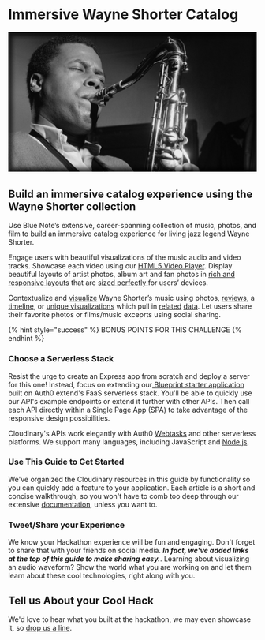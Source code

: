 # Immersive Wayne Shorter Catalog

![](../../../.gitbook/assets/wayne_shorter_01-1.jpg)

## **Build an immersive catalog experience using the Wayne Shorter collection**

Use Blue Note’s extensive, career-spanning collection of music, photos, and film to build an immersive catalog experience for living jazz legend Wayne Shorter.

Engage users with beautiful visualizations of the music audio and video tracks. Showcase each video using our [HTML5 Video Player](../../../cloudinary/cloudinary-guide/html5-video-player.md). Display beautiful layouts of artist photos, album art and fan photos in [rich and responsive layouts](../../../cloudinary/cloudinary-guide/image-optimization-i.md) that are [sized perfectly ](../../../cloudinary/cloudinary-guide/image-optimization-ii.md)for users’ devices.

Contextualize and [visualize](https://cloudinary.gitbook.io/cil-hackathon-guide/~/edit/primary/cloudinary/audio-to-waveform-images) Wayne Shorter’s music using photos, [reviews](http://prod-doc.rovicorp.com/mashery/index.php/Data/music-api/v1.1/song/review), a [timeline](https://github.com/luyilin/vue-cute-timeline), or [unique visualizations](https://pudding.cool/2017/03/miles/) which pull in [related](https://github.com/guoguo12/billboard-charts) [data](http://prod-doc.rovicorp.com/mashery/index.php/Data/Name-API/V1.1). Let users share their favorite photos or films/music exceprts using social sharing.

{% hint style="success" %}
BONUS POINTS FOR THIS CHALLENGE 
{% endhint %}

### Choose a Serverless Stack

Resist the urge to create an Express app from scratch and deploy a server for this one! Instead, focus on extending our[ Blueprint starter application](https://cloudinary.gitbook.io/cil-hackathon-guide/~/edit/primary/thought-starters/immersive-wayne-shorter-catalog)  built on Auth0 extend's FaaS serverless stack.  You'll be able to quickly use our API's example endpoints or extend it further with other APIs.  Then call each API directly within a Single Page App \(SPA\) to take advantage of the responsive design possibilities.

Cloudinary's APIs work elegantly with Auth0 [Webtasks](https://webtask.io) and other serverless platforms. We support many languages, including JavaScript and [Node.js](https://cloudinary.com/documentation/node_integration).

### Use This Guide to Get Started

We've organized the Cloudinary resources in this guide by functionality so you can quickly add a feature to your application. Each article is a short and concise walkthrough, so you won't have to comb too deep through our extensive [documentation](https://cloudinary.com/documentation), unless you want to.

### Tweet/Share your Experience

We know your Hackathon experience will be fun and engaging. Don't forget to share that with your friends on social media. _**In fact, we've added links at the top of this guide to make sharing easy.**_. Learning about visualizing an audio waveform? Show the world what you are working on and let them learn about these cool technologies, right along with you.

## Tell us About your Cool Hack

We'd love to hear what you built at the hackathon, we may even showcase it, so [drop us a line](mailto:Dan.Gilmore@cloudinary.com).

